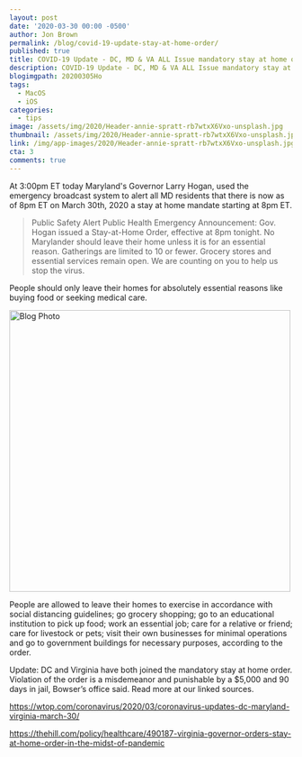```yaml
---
layout: post
date: '2020-03-30 00:00 -0500'
author: Jon Brown
permalink: /blog/covid-19-update-stay-at-home-order/
published: true
title: COVID-19 Update - DC, MD & VA ALL Issue mandatory stay at home orders
description: COVID-19 Update - DC, MD & VA ALL Issue mandatory stay at home orders
blogimgpath: 20200305Ho
tags:
  - MacOS
  - iOS
categories:
  - tips
image: /assets/img/2020/Header-annie-spratt-rb7wtxX6Vxo-unsplash.jpg
thumbnail: /assets/img/2020/Header-annie-spratt-rb7wtxX6Vxo-unsplash.jpg
link: /img/app-images/2020/Header-annie-spratt-rb7wtxX6Vxo-unsplash.jpg
cta: 3
comments: true
---
```

At 3:00pm ET today Maryland's Governor Larry Hogan, used the emergency broadcast system to alert all MD residents that there is now as of 8pm ET on March 30th, 2020 a stay at home mandate starting at 8pm ET. 

> Public Safety Alert
> Public Health Emergency Announcement:
> Gov. Hogan issued a Stay-at-Home Order, effective at 8pm tonight. No Marylander should leave their home unless it is for an essential reason. Gatherings are limited to 10 or fewer. Grocery stores and essential services remain open. We are counting on you to help us stop the virus. 

People should only leave their homes for absolutely essential reasons like buying food or seeking medical care.

<img alt="Blog Photo" src="{{ site.site_cdn }}/assets/img/blog/2020/20200305Ho/IMG_3207.PNG" class="img-fluid rounded m-2" width="500" alt="COVID-19"/>

People are allowed to leave their homes to exercise in accordance with social distancing guidelines; go grocery shopping; go to an educational institution to pick up food; work an essential job; care for a relative or friend; care for livestock or pets; visit their own businesses for minimal operations and go to government buildings for necessary purposes, according to the order.

Update: DC and Virginia have both joined the mandatory stay at home order. Violation of the order is a misdemeanor and punishable by a $5,000 and 90 days in jail, Bowser’s office said. Read more at our linked sources. 

<a href="https://wtop.com/coronavirus/2020/03/coronavirus-updates-dc-maryland-virginia-march-30/" rel="nofollow">https://wtop.com/coronavirus/2020/03/coronavirus-updates-dc-maryland-virginia-march-30/</a>

<a href="https://thehill.com/policy/healthcare/490187-virginia-governor-orders-stay-at-home-order-in-the-midst-of-pandemic" rel="nofollow">https://thehill.com/policy/healthcare/490187-virginia-governor-orders-stay-at-home-order-in-the-midst-of-pandemic</a>